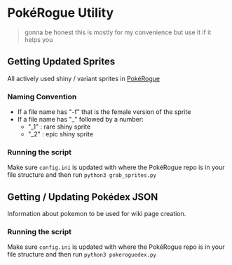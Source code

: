 # PokéRogue Utility

> gonna be honest this is mostly for my convenience but use it if it helps you

## Getting Updated Sprites

All actively used shiny / variant sprites in [PokéRogue](https://pokerogue.net/)

### Naming Convention

- If a file name has "-f" that is the female version of the sprite
- If a file name has "\_" followed by a number:
  - "\_1" : rare shiny sprite
  - "\_2" : epic shiny sprite

### Running the script

Make sure `config.ini` is updated with where the PokéRogue repo is in your file structure and then run `python3 grab_sprites.py`

## Getting / Updating Pokédex JSON

Information about pokemon to be used for wiki page creation.

### Running the script

Make sure `config.ini` is updated with where the PokéRogue repo is in your file structure and then run `python3 pokeroguedex.py`
